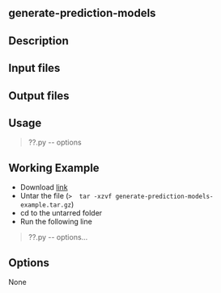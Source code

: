 ## generate-prediction-models

## Description

## Input files



## Output files


## Usage
> ??.py -- options

## Working Example
- Download [link]()
- Untar the file (`>  tar -xzvf generate-prediction-models-example.tar.gz`)
- cd to the untarred folder
- Run the following line

> ??.py -- options...

## Options
None
